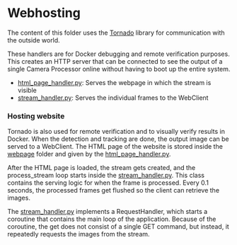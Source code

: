 # Webhosting

The content of this folder uses the [Tornado](https://www.tornadoweb.org/en/stable/) library for communication with the outside world.

These handlers are for Docker debugging and remote verification purposes.
This creates an HTTP server that can be connected to see the output of a single Camera Processor online without having to boot up the entire system.
- [html_page_handler.py](html_page_handler.py): Serves the webpage in which the stream is visible
- [stream_handler.py](stream_handler.py): Serves the individual frames to the WebClient

### Hosting website

Tornado is also used for remote verification and to visually verify results in Docker. When the detection and tracking are done,
the output image can be served to a WebClient. The HTML page of the website is stored inside the [webpage](../../webpage) folder
and given by the [html_page_handler.py](html_page_handler.py).

After the HTML page is loaded, the stream gets created, and the process_stream loop starts inside the [stream_handler.py](stream_handler.py).
This class contains the serving logic for when the frame is processed. Every 0.1 seconds, the processed frames get flushed so the client can retrieve the images. 

The [stream_handler.py](stream_handler.py) implements a RequestHandler, which starts a coroutine that contains the main loop of the application.
Because of the coroutine, the get does not consist of a single GET command, but instead, it repeatedly requests the images from the stream.
